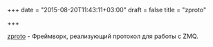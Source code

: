 +++
date = "2015-08-20T11:43:11+03:00"
draft = false
title = "zproto"

+++

<p><a href="https://github.com/zeromq/zproto">zproto</a>&nbsp;- Фреймворк, реализующий протокол для работы с ZMQ.</p>

